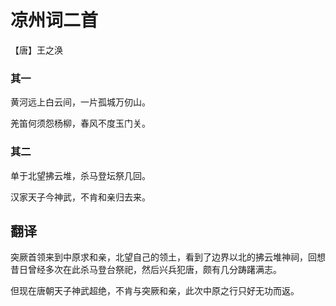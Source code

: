 # 凉州词二首
【唐】王之涣 

### 其一
黄河远上白云间，一片孤城万仞山。

羌笛何须怨杨柳，春风不度玉门关。


### 其二
单于北望拂云堆，杀马登坛祭几回。

汉家天子今神武，不肯和亲归去来。

## 翻译
突厥首领来到中原求和亲，北望自己的领土，看到了边界以北的拂云堆神祠，回想昔日曾经多次在此杀马登台祭祀，然后兴兵犯唐，颇有几分踌躇满志。

但现在唐朝天子神武超绝，不肯与突厥和亲，此次中原之行只好无功而返。